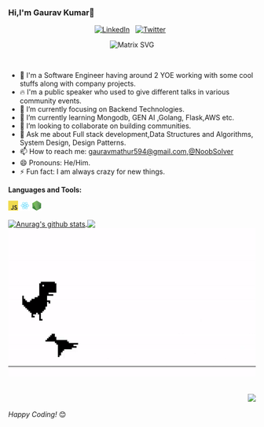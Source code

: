 ### Hi,I'm Gaurav Kumar👋


<div align="center">

<a href="https://www.linkedin.com/in/gaurav-kumar-mathur/" target="_blank"><img src="https://img.shields.io/badge/LinkedIn-%230077B5.svg?&style=flat-square&logo=linkedin&logoColor=white" alt="LinkedIn"></a> &nbsp; 
<a href="https://twitter.com/NoobSolver/" target="_blank"><img src="https://img.shields.io/badge/Twitter-%231877F2.svg?&style=flat-square&logo=twitter&logoColor=white" alt="Twitter"></a> &nbsp; 

![Matrix SVG](https://raw.githubusercontent.com/dheeraj-2000/dheeraj-2000/master/matrix.svg)

<div align="center" width="50">


</div>


  

</div>


<br />



- 🤝 I'm a Software Engineer having around 2 YOE working with some cool stuffs along with company projects.
- 🔥 I'm a public speaker who used to give different talks in various community events.
- 🔭 I’m currently focusing on Backend Technologies.
- 🌱 I’m currently learning Mongodb, GEN AI ,Golang, Flask,AWS etc.
- 👯 I’m looking to collaborate on building communities.
- 💬 Ask me about Full stack development,Data Structures and Algorithms, System Design, Design Patterns.
- 📫 How to reach me: gauravmathur594@gmail.com,[@NoobSolver](https://twitter.com/NoobSolver)
- 😄 Pronouns: He/Him.
- ⚡ Fun fact: I am always crazy for new things.

**Languages and Tools:**  

<code><img height="20" src="https://raw.githubusercontent.com/github/explore/80688e429a7d4ef2fca1e82350fe8e3517d3494d/topics/javascript/javascript.png"></code>
<code><img height="20" src="https://raw.githubusercontent.com/github/explore/80688e429a7d4ef2fca1e82350fe8e3517d3494d/topics/react/react.png"></code>
<code><img height="20" src="https://raw.githubusercontent.com/github/explore/80688e429a7d4ef2fca1e82350fe8e3517d3494d/topics/nodejs/nodejs.png"></code>    


<a href="https://github.com/anuraghazra/github-readme-stats">
  <img align="center" src="https://github-readme-stats.vercel.app/api?username=NoobSolver&show_icons=true&theme=radical" alt="Anurag's github stats" />
</a>
<a href="https://github.com/anuraghazra/github-readme-stats">
  <!-- Change the `github-readme-stats.anuraghazra1.vercel.app` to `github-readme-stats.vercel.app`  -->
  <img align="center" src="https://github-readme-stats.vercel.app/api/top-langs/?username=NoobSolver&layout=compact&theme=radical" />
</a>
 
<img src="https://github.com/NoobSolver/NoobSolver/blob/master/dino.gif">
<br>
<br>

<p align="right">
<img src="https://komarev.com/ghpvc/?username=NoobSolver" />
</p>



 <i>Happy Coding!</i> 😊
